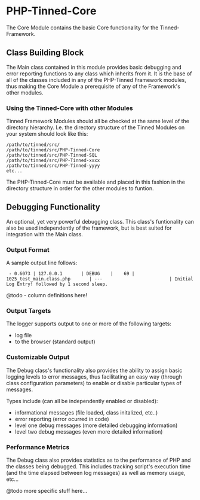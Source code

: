PHP-Tinned-Core
===============
The Core Module contains the basic Core functionality for the Tinned-Framework.

Class Building Block
--------------------
The Main class contained in this module provides basic debugging and error 
reporting functions to any class which inherits from it. It is the base of 
all of the classes included in any of the PHP-Tinned Framework modules, thus
making the Core Module a prerequisite of any of the Framework's other modules.

### Using the Tinned-Core with other Modules ###
Tinned Framework Modules should all be checked at the same level of the
directory hierarchy. I.e. the directory structure of the Tinned Modules on 
your system should look like this:

    /path/to/tinned/src/
    /path/to/tinned/src/PHP-Tinned-Core
    /path/to/tinned/src/PHP-Tinned-SQL
    /path/to/tinned/src/PHP-Tinned-xxxx
    /path/to/tinned/src/PHP-Tinned-yyyy
    etc...

The PHP-Tinned-Core must be available and placed in this fashion in the directory
structure in order for the other modules to funtion.

Debugging Functionality
-----------------------
An optional, yet very powerful debugging class. This class's funtionality can
also be used independently of the framework, but is best suited for integration
with the Main class. 

### Output Format ###
A sample output line follows:

     - 0.6073 | 127.0.0.1       | DEBUG    |    69 | 1025_test_main.class.php       | ---                         | Initial Log Entry! followed by 1 second sleep.

@todo - column definitions here!

### Output Targets ###
The logger supports output to one or more of the following targets:
* log file
* to the browser (standard output)

### Customizable Output ###
The Debug class's functionality also provides the ability to assign basic logging 
levels to error messages, thus facilitating an easy way (through class 
configuration parameters) to enable or disable particular types of messages.

Types include (can all be independently enabled or disabled):
* informational messages (file loaded, class initalized, etc..)
* error reporting (error ocurred in code)
* level one debug messages (more detailed debugging information)
* level two debug messages (even more detailed information)

### Performance Metrics ###
The Debug class also provides statistics as to the performance of PHP and the
classes being debugged. This includes tracking script's execution time (and the
time elapsed between log messages) as well as memory usage, etc...

@todo more specific stuff here...
